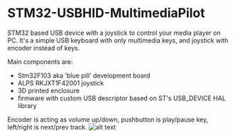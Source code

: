 # STM32-USBHID-MultimediaPilot
STM32 based USB device with a joystick to control your media player on PC.
It's a simple USB keyboard with only multimedia keys, and joystick with encoder instead of keys.

Main components are:
- Stm32F103 aka 'blue pill' development board
- ALPS RKJXT1F42001 joystick
- 3D printed enclosure
- firmware with custom USB descriptor based on ST's USB_DEVICE HAL library

Encoder is acting as volume up/down, pushbutton is play/pause key, left/right is next/prev track.
![alt text](https://i.imgur.com/bkhTU0X.png)
